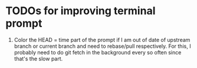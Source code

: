 # TODOs for improving terminal prompt

1. Color the HEAD = time part of the prompt if I am out of date of upstream branch or current branch and need to rebase/pull respectively. For this, I probably need to do git fetch in the background every so often since that's the slow part.
